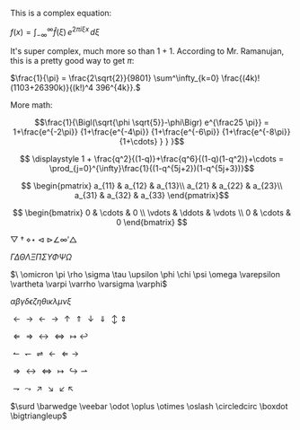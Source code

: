 This is a complex equation:

$f(x) = \int_{-\infty}^\infty \hat f(\xi)\,e^{2 \pi i \xi x} \,d\xi$

It's super complex, much more so than $1 + 1$. According to Mr. Ramanujan, this is a pretty good way to get $\pi$:

$\frac{1}{\pi} = \frac{2\sqrt{2}}{9801} \sum^\infty_{k=0} \frac{(4k)!(1103+26390k)}{(k!)^4 396^{4k}}.$

More math:

$$\frac{1}{\Bigl(\sqrt{\phi \sqrt{5}}-\phi\Bigr) e^{\frac25 \pi}} = 1+\frac{e^{-2\pi}} {1+\frac{e^{-4\pi}} {1+\frac{e^{-6\pi}} {1+\frac{e^{-8\pi}} {1+\cdots} } } }$$

$$ \displaystyle 1 +  \frac{q^2}{(1-q)}+\frac{q^6}{(1-q)(1-q^2)}+\cdots = \prod_{j=0}^{\infty}\frac{1}{(1-q^{5j+2})(1-q^{5j+3})}$$

$$
\begin{pmatrix}
a_{11} & a_{12} & a_{13}\\
a_{21} & a_{22} & a_{23}\\
a_{31} & a_{32} & a_{33}
\end{pmatrix}$$

$$
\begin{bmatrix} 0 & \cdots & 0 \\ \vdots & \ddots & \vdots \\ 0 & \cdots & 0 \end{bmatrix}
$$

$\bigtriangledown \dagger \diamond \star \triangleleft
\triangleright \angle \infty \prime \triangle$

$\Gamma \Delta \Theta \Lambda \Xi \Pi \Sigma \Upsilon \Phi \Psi \Omega$

$\ \omicron \pi \rho \sigma \tau \upsilon \phi \chi \psi \omega \varepsilon \vartheta \varpi \varrho \varsigma \varphi$

$\alpha \beta \gamma \delta \epsilon \zeta \eta \theta \iota \kappa \lambda \mu \nu \xi$

$\gets \to \leftarrow \rightarrow \uparrow \Uparrow \downarrow \Downarrow \updownarrow \Updownarrow$

$\Leftarrow \Rightarrow \leftrightarrow \Leftrightarrow
\mapsto \hookleftarrow$

$\leftharpoonup \leftharpoondown \rightleftharpoons \longleftarrow \Longleftarrow \longrightarrow$

$\Longrightarrow \longleftrightarrow \Longleftrightarrow \longmapsto
\hookrightarrow \rightharpoonup$

$\rightharpoondown \leadsto \nearrow
\searrow \swarrow \nwarrow$

$\surd \barwedge \veebar \odot \oplus \otimes \oslash \circledcirc \boxdot
\bigtriangleup$
